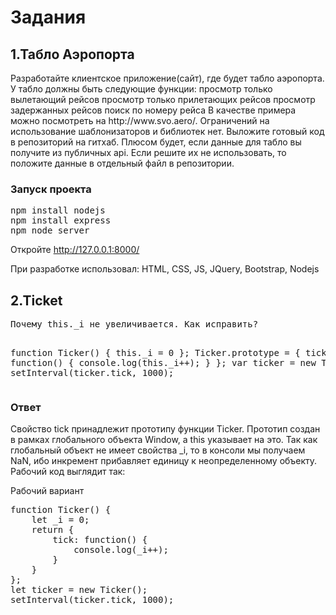 <h1>Задания</h1>
<h2>1.Табло Аэропорта</h2>
<p>Разработайте клиентское приложение(сайт), где будет табло аэропорта.
У табло должны быть следующие функции:
просмотр только вылетающий рейсов
просмотр только прилетающих рейсов
просмотр задержанных рейсов
поиск по номеру рейса
В качестве примера можно посмотреть на http://www.svo.aero/.
Ограничений на использование шаблонизаторов и библиотек нет.
Выложите готовый код в репозиторий на гитхаб.
Плюсом будет, если данные для табло вы получите из публичных api. Если решите их не использовать,
то положите данные в отдельный файл в репозитории.</p>

<h3>Запуск проекта</h3>
<pre>
npm install nodejs
npm install express
npm node server
</pre>

Откройте http://127.0.0.1:8000/

При разработке использовал: HTML, CSS, JS, JQuery, Bootstrap, Nodejs

<h2>2.Ticket</h2>
<div class="highlight highlight-source-js">
<pre>Почему this._i не увеличивается. Как исправить?

function Ticker() {
this._i = 0
};
Ticker.prototype = {
 tick: function() {
 console.log(this._i++);
 }
};
var ticker = new Ticker();
setInterval(ticker.tick, 1000);</pre>
</div>
<h3>Ответ</h3>
Свойство tick принадлежит прототипу функции Ticker. Прототип создан в рамках глобального объекта Window, а this указывает на это. Так как глобальный объект не имеет свойства _i, то в консоли мы получаем NaN, ибо инкремент прибавляет единицу к неопределенному объекту.
Рабочий код выглядит так: 

Рабочий вариант
<pre>
function Ticker() {
    let _i = 0;
    return {
        tick: function() {
            console.log(_i++);
        }
    }
};
let ticker = new Ticker();
setInterval(ticker.tick, 1000);
</pre>
